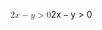 <span class="katex"><span class="katex-mathml"><math xmlns="http://www.w3.org/1998/Math/MathML"><semantics><mrow><mn>2</mn><mi>x</mi><mo>−</mo><mi>y</mi><mo>&gt;</mo><mn>0</mn></mrow><annotation encoding="application/x-tex">2x - y &gt; 0</annotation></semantics></math></span><span class="katex-html" aria-hidden="true"><span class="base"><span class="strut" style="height:0.72777em;vertical-align:-0.08333em;"></span><span class="mord">2</span><span class="mord mathnormal">x</span><span class="mspace" style="margin-right:0.2222222222222222em;"></span><span class="mbin">−</span><span class="mspace" style="margin-right:0.2222222222222222em;"></span></span><span class="base"><span class="strut" style="height:0.7335400000000001em;vertical-align:-0.19444em;"></span><span class="mord mathnormal" style="margin-right:0.03588em;">y</span><span class="mspace" style="margin-right:0.2777777777777778em;"></span><span class="mrel">&gt;</span><span class="mspace" style="margin-right:0.2777777777777778em;"></span></span><span class="base"><span class="strut" style="height:0.64444em;vertical-align:0em;"></span><span class="mord">0</span></span></span></span>
